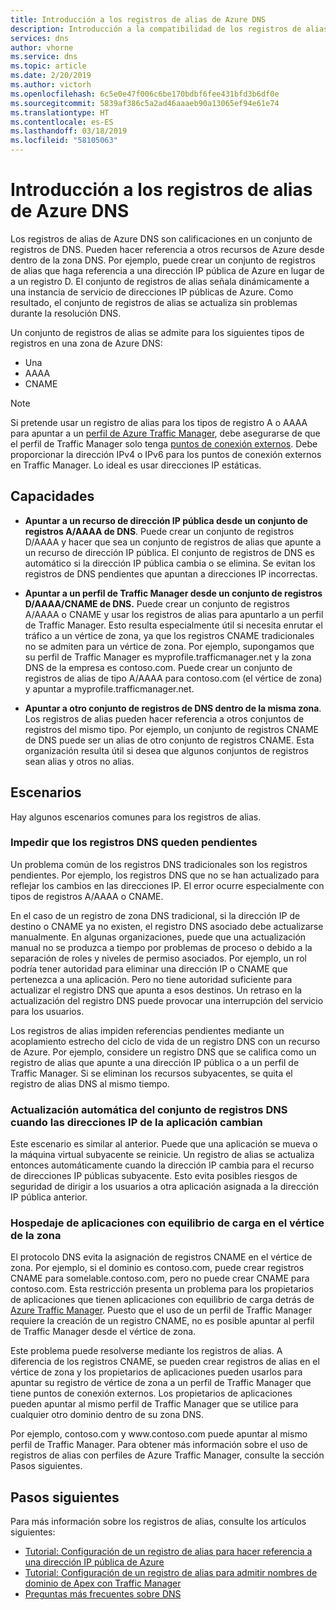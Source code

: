 ```yaml
---
title: Introducción a los registros de alias de Azure DNS
description: Introducción a la compatibilidad de los registros de alias en Microsoft Azure DNS.
services: dns
author: vhorne
ms.service: dns
ms.topic: article
ms.date: 2/20/2019
ms.author: victorh
ms.openlocfilehash: 6c5e0e47f006c6be170bdbf6fee431bfd3b6df0e
ms.sourcegitcommit: 5839af386c5a2ad46aaaeb90a13065ef94e61e74
ms.translationtype: HT
ms.contentlocale: es-ES
ms.lasthandoff: 03/18/2019
ms.locfileid: "58105063"
---
```

# <a name="azure-dns-alias-records-overview"></a>Introducción a los registros de alias de Azure DNS

Los registros de alias de Azure DNS son calificaciones en un conjunto de registros de DNS. Pueden hacer referencia a otros recursos de Azure desde dentro de la zona DNS. Por ejemplo, puede crear un conjunto de registros de alias que haga referencia a una dirección IP pública de Azure en lugar de a un registro D. El conjunto de registros de alias señala dinámicamente a una instancia de servicio de direcciones IP públicas de Azure. Como resultado, el conjunto de registros de alias se actualiza sin problemas durante la resolución DNS.

Un conjunto de registros de alias se admite para los siguientes tipos de registros en una zona de Azure DNS: 

- Una  
- AAAA 
- CNAME 

> [!NOTE]
> Si pretende usar un registro de alias para los tipos de registro A o AAAA para apuntar a un [perfil de Azure Traffic Manager](../traffic-manager/quickstart-create-traffic-manager-profile.md), debe asegurarse de que el perfil de Traffic Manager solo tenga [puntos de conexión externos](../traffic-manager/traffic-manager-endpoint-types.md#external-endpoints). Debe proporcionar la dirección IPv4 o IPv6 para los puntos de conexión externos en Traffic Manager. Lo ideal es usar direcciones IP estáticas.

## <a name="capabilities"></a>Capacidades

- **Apuntar a un recurso de dirección IP pública desde un conjunto de registros A/AAAA de DNS**. Puede crear un conjunto de registros D/AAAA y hacer que sea un conjunto de registros de alias que apunte a un recurso de dirección IP pública. El conjunto de registros de DNS es automático si la dirección IP pública cambia o se elimina. Se evitan los registros de DNS pendientes que apuntan a direcciones IP incorrectas.

- **Apuntar a un perfil de Traffic Manager desde un conjunto de registros D/AAAA/CNAME de DNS.** Puede crear un conjunto de registros A/AAAA o CNAME y usar los registros de alias para apuntarlo a un perfil de Traffic Manager. Esto resulta especialmente útil si necesita enrutar el tráfico a un vértice de zona, ya que los registros CNAME tradicionales no se admiten para un vértice de zona. Por ejemplo, supongamos que su perfil de Traffic Manager es myprofile.trafficmanager.net y la zona DNS de la empresa es contoso.com. Puede crear un conjunto de registros de alias de tipo A/AAAA para contoso.com (el vértice de zona) y apuntar a myprofile.trafficmanager.net.

- **Apuntar a otro conjunto de registros de DNS dentro de la misma zona**. Los registros de alias pueden hacer referencia a otros conjuntos de registros del mismo tipo. Por ejemplo, un conjunto de registros CNAME de DNS puede ser un alias de otro conjunto de registros CNAME. Esta organización resulta útil si desea que algunos conjuntos de registros sean alias y otros no alias.

## <a name="scenarios"></a>Escenarios

Hay algunos escenarios comunes para los registros de alias.

### <a name="prevent-dangling-dns-records"></a>Impedir que los registros DNS queden pendientes

Un problema común de los registros DNS tradicionales son los registros pendientes. Por ejemplo, los registros DNS que no se han actualizado para reflejar los cambios en las direcciones IP. El error ocurre especialmente con tipos de registros A/AAAA o CNAME.

En el caso de un registro de zona DNS tradicional, si la dirección IP de destino o CNAME ya no existen, el registro DNS asociado debe actualizarse manualmente. En algunas organizaciones, puede que una actualización manual no se produzca a tiempo por problemas de proceso o debido a la separación de roles y niveles de permiso asociados. Por ejemplo, un rol podría tener autoridad para eliminar una dirección IP o CNAME que pertenezca a una aplicación. Pero no tiene autoridad suficiente para actualizar el registro DNS que apunta a esos destinos. Un retraso en la actualización del registro DNS puede provocar una interrupción del servicio para los usuarios.

Los registros de alias impiden referencias pendientes mediante un acoplamiento estrecho del ciclo de vida de un registro DNS con un recurso de Azure. Por ejemplo, considere un registro DNS que se califica como un registro de alias que apunte a una dirección IP pública o a un perfil de Traffic Manager. Si se eliminan los recursos subyacentes, se quita el registro de alias DNS al mismo tiempo.

### <a name="update-dns-record-set-automatically-when-application-ip-addresses-change"></a>Actualización automática del conjunto de registros DNS cuando las direcciones IP de la aplicación cambian

Este escenario es similar al anterior. Puede que una aplicación se mueva o la máquina virtual subyacente se reinicie. Un registro de alias se actualiza entonces automáticamente cuando la dirección IP cambia para el recurso de direcciones IP públicas subyacente. Esto evita posibles riesgos de seguridad de dirigir a los usuarios a otra aplicación asignada a la dirección IP pública anterior.

### <a name="host-load-balanced-applications-at-the-zone-apex"></a>Hospedaje de aplicaciones con equilibrio de carga en el vértice de la zona

El protocolo DNS evita la asignación de registros CNAME en el vértice de zona. Por ejemplo, si el dominio es contoso.com, puede crear registros CNAME para somelable.contoso.com, pero no puede crear CNAME para contoso.com.
Esta restricción presenta un problema para los propietarios de aplicaciones que tienen aplicaciones con equilibrio de carga detrás de [Azure Traffic Manager](../traffic-manager/traffic-manager-overview.md). Puesto que el uso de un perfil de Traffic Manager requiere la creación de un registro CNAME, no es posible apuntar al perfil de Traffic Manager desde el vértice de zona.

Este problema puede resolverse mediante los registros de alias. A diferencia de los registros CNAME, se pueden crear registros de alias en el vértice de zona y los propietarios de aplicaciones pueden usarlos para apuntar su registro de vértice de zona a un perfil de Traffic Manager que tiene puntos de conexión externos. Los propietarios de aplicaciones pueden apuntar al mismo perfil de Traffic Manager que se utilice para cualquier otro dominio dentro de su zona DNS.

Por ejemplo, contoso.com y www\.contoso.com puede apuntar al mismo perfil de Traffic Manager. Para obtener más información sobre el uso de registros de alias con perfiles de Azure Traffic Manager, consulte la sección Pasos siguientes.

## <a name="next-steps"></a>Pasos siguientes

Para más información sobre los registros de alias, consulte los artículos siguientes:

- [Tutorial: Configuración de un registro de alias para hacer referencia a una dirección IP pública de Azure](tutorial-alias-pip.md)
- [Tutorial: Configuración de un registro de alias para admitir nombres de dominio de Apex con Traffic Manager](tutorial-alias-tm.md)
- [Preguntas más frecuentes sobre DNS](https://docs.microsoft.com/azure/dns/dns-faq#alias-records)

